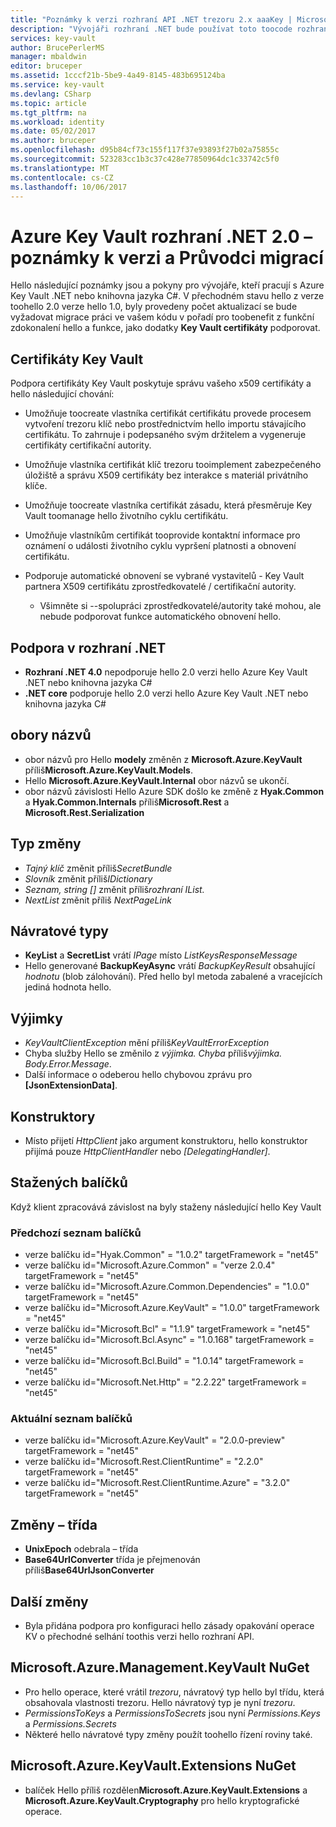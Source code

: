 ```yaml
---
title: "Poznámky k verzi rozhraní API .NET trezoru 2.x aaaKey | Microsoft Docs"
description: "Vývojáři rozhraní .NET bude používat toto toocode rozhraní API pro Azure Key Vault"
services: key-vault
author: BrucePerlerMS
manager: mbaldwin
editor: bruceper
ms.assetid: 1cccf21b-5be9-4a49-8145-483b695124ba
ms.service: key-vault
ms.devlang: CSharp
ms.topic: article
ms.tgt_pltfrm: na
ms.workload: identity
ms.date: 05/02/2017
ms.author: bruceper
ms.openlocfilehash: d95b84cf73c155f117f37e93893f27b02a75855c
ms.sourcegitcommit: 523283cc1b3c37c428e77850964dc1c33742c5f0
ms.translationtype: MT
ms.contentlocale: cs-CZ
ms.lasthandoff: 10/06/2017
---
```

# <a name="azure-key-vault-net-20---release-notes-and-migration-guide"></a>Azure Key Vault rozhraní .NET 2.0 – poznámky k verzi a Průvodci migrací
Hello následující poznámky jsou a pokyny pro vývojáře, kteří pracují s Azure Key Vault .NET nebo knihovna jazyka C#. V přechodném stavu hello z verze toohello 2.0 verze hello 1.0, byly provedeny počet aktualizací se bude vyžadovat migrace práci ve vašem kódu v pořadí pro toobenefit z funkční zdokonalení hello a funkce, jako dodatky **Key Vault certifikáty** podporovat.

## <a name="key-vault-certificates"></a>Certifikáty Key Vault

Podpora certifikáty Key Vault poskytuje správu vašeho x509 certifikáty a hello následující chování:  

* Umožňuje toocreate vlastníka certifikát certifikátu provede procesem vytvoření trezoru klíč nebo prostřednictvím hello importu stávajícího certifikátu. To zahrnuje i podepsaného svým držitelem a vygeneruje certifikáty certifikační autority.
* Umožňuje vlastníka certifikát klíč trezoru tooimplement zabezpečeného úložiště a správu X509 certifikáty bez interakce s materiál privátního klíče.  
* Umožňuje toocreate vlastníka certifikát zásadu, která přesměruje Key Vault toomanage hello životního cyklu certifikátu.  
* Umožňuje vlastníkům certifikát tooprovide kontaktní informace pro oznámení o události životního cyklu vypršení platnosti a obnovení certifikátu.  
* Podporuje automatické obnovení se vybrané vystavitelů - Key Vault partnera X509 certifikátu zprostředkovatelé / certifikační autority.
  
  * Všimněte si --spolupráci zprostředkovatelé/autority také mohou, ale nebude podporovat funkce automatického obnovení hello.

## <a name="net-support"></a>Podpora v rozhraní .NET

* **Rozhraní .NET 4.0** nepodporuje hello 2.0 verzi hello Azure Key Vault .NET nebo knihovna jazyka C#
* **.NET core** podporuje hello 2.0 verzi hello Azure Key Vault .NET nebo knihovna jazyka C#

## <a name="namespaces"></a>obory názvů

* obor názvů pro Hello **modely** změněn z **Microsoft.Azure.KeyVault** příliš**Microsoft.Azure.KeyVault.Models**.
* Hello **Microsoft.Azure.KeyVault.Internal** obor názvů se ukončí.
* obor názvů závislosti Hello Azure SDK došlo ke změně z **Hyak.Common** a **Hyak.Common.Internals** příliš**Microsoft.Rest** a  **Microsoft.Rest.Serialization**

## <a name="type-changes"></a>Typ změny

* *Tajný klíč* změnit příliš*SecretBundle*
* *Slovník* změnit příliš*IDictionary*
* *Seznam<T>, string []* změnit příliš*rozhraní IList.<T>*
* *NextList* změnit příliš *NextPageLink*

## <a name="return-types"></a>Návratové typy

* **KeyList** a **SecretList** vrátí *IPage<T>*  místo *ListKeysResponseMessage*
* Hello generované **BackupKeyAsync** vrátí *BackupKeyResult* obsahující *hodnotu* (blob zálohování). Před hello byl metoda zabalené a vracejících jediná hodnota hello.

## <a name="exceptions"></a>Výjimky

* *KeyVaultClientException* mění příliš*KeyVaultErrorException*
* Chyba služby Hello se změnilo z *výjimka. Chyba* příliš*výjimka. Body.Error.Message*.
* Další informace o odeberou hello chybovou zprávu pro **[JsonExtensionData]**.

## <a name="constructors"></a>Konstruktory

* Místo přijetí *HttpClient* jako argument konstruktoru, hello konstruktor přijímá pouze *HttpClientHandler* nebo *[DelegatingHandler]*.

## <a name="downloaded-packages"></a>Stažených balíčků

Když klient zpracovává závislost na byly staženy následující hello Key Vault

### <a name="previous-package-list"></a>Předchozí seznam balíčků

* verze balíčku id="Hyak.Common" = "1.0.2" targetFramework = "net45"
* verze balíčku id="Microsoft.Azure.Common" = "verze 2.0.4" targetFramework = "net45"
* verze balíčku id="Microsoft.Azure.Common.Dependencies" = "1.0.0" targetFramework = "net45"
* verze balíčku id="Microsoft.Azure.KeyVault" = "1.0.0" targetFramework = "net45"
* verze balíčku id="Microsoft.Bcl" = "1.1.9" targetFramework = "net45"
* verze balíčku id="Microsoft.Bcl.Async" = "1.0.168" targetFramework = "net45"
* verze balíčku id="Microsoft.Bcl.Build" = "1.0.14" targetFramework = "net45"
* verze balíčku id="Microsoft.Net.Http" = "2.2.22" targetFramework = "net45"

### <a name="current-package-list"></a>Aktuální seznam balíčků

* verze balíčku id="Microsoft.Azure.KeyVault" = "2.0.0-preview" targetFramework = "net45"
* verze balíčku id="Microsoft.Rest.ClientRuntime" = "2.2.0" targetFramework = "net45"
* verze balíčku id="Microsoft.Rest.ClientRuntime.Azure" = "3.2.0" targetFramework = "net45"

## <a name="class-changes"></a>Změny – třída

* **UnixEpoch** odebrala – třída
* **Base64UrlConverter** třída je přejmenován příliš**Base64UrlJsonConverter**

## <a name="other-changes"></a>Další změny

* Byla přidána podpora pro konfiguraci hello zásady opakování operace KV o přechodné selhání toothis verzi hello rozhraní API.

## <a name="microsoftazuremanagementkeyvault-nuget"></a>Microsoft.Azure.Management.KeyVault NuGet

* Pro hello operace, které vrátil *trezoru*, návratový typ hello byl třídu, která obsahovala vlastnosti trezoru. Hello návratový typ je nyní *trezoru*.
* *PermissionsToKeys* a *PermissionsToSecrets* jsou nyní *Permissions.Keys* a *Permissions.Secrets*
* Některé hello návratové typy změny použít toohello řízení roviny také.

## <a name="microsoftazurekeyvaultextensions-nuget"></a>Microsoft.Azure.KeyVault.Extensions NuGet

* balíček Hello příliš rozdělen**Microsoft.Azure.KeyVault.Extensions** a **Microsoft.Azure.KeyVault.Cryptography** pro hello kryptografické operace.

